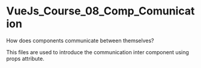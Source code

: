 # VueJs_Course_08_Comp_Comunication

How does components communicate between themselves?

This files are used to introduce the communication inter component using props attribute.
